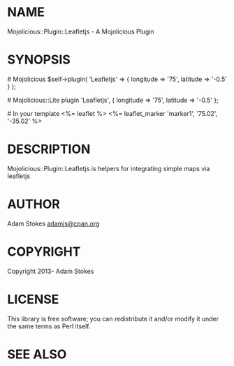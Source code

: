 # NAME

Mojolicious::Plugin::Leafletjs - A Mojolicious Plugin

# SYNOPSIS

\# Mojolicious
$self->plugin(
    'Leafletjs' => {
        longitude => '75',
        latitude  => '-0.5'
    }
);

\# Mojolicious::Lite
plugin 'Leafletjs',
  { longitude => '75',
    latitude  => '-0.5'
  };

\# In your template
<%= leaflet %>
<%= leaflet\_marker 'marker1', '75.02', '-35.02' %>

# DESCRIPTION

Mojolicious::Plugin::Leafletjs is helpers for integrating simple maps via leafletjs

# AUTHOR

Adam Stokes <adamjs@cpan.org>

# COPYRIGHT

Copyright 2013- Adam Stokes

# LICENSE

This library is free software; you can redistribute it and/or modify
it under the same terms as Perl itself.

# SEE ALSO
